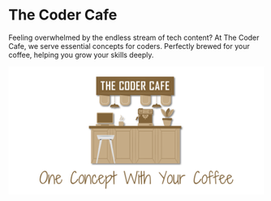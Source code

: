 # The Coder Cafe

Feeling overwhelmed by the endless stream of tech content? At The Coder Cafe, we serve essential concepts for coders. Perfectly brewed for your coffee, helping you grow your skills deeply.

![](res/logo.png)

